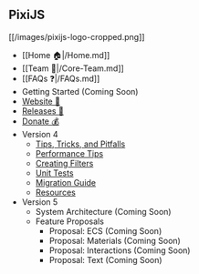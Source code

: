 ## PixiJS

[[/images/pixijs-logo-cropped.png]]
- [[Home :house:|/Home.md]]
- [[Team :flags:|/Core-Team.md]]
- [[FAQs :question:|/FAQs.md]]
- Getting Started (Coming Soon)
- [Website :rocket:](http://www.pixijs.com/)
- [Releases :floppy_disk:](https://github.com/pixijs/pixi.js/releases)
- [Donate :moneybag:](https://www.patreon.com/user?u=2384552)
- Version 4
    * [Tips, Tricks, and Pitfalls](/v4/Tips,-Tricks,-and-Pitfalls.md)
    * [Performance Tips](/v4/Performance-Tips.md)
    * [Creating Filters](/v4/Creating-Filters.md)
    * [Unit Tests](/v4/Unit-Tests.md)
    * [Migration Guide](/v4/Migration-Guide.md)
    * [Resources](/v4/Resources.md)
- Version 5
    * System Architecture (Coming Soon)
    * Feature Proposals
        - Proposal: ECS (Coming Soon)
        - Proposal: Materials (Coming Soon)
        - Proposal: Interactions (Coming Soon)
        - Proposal: Text (Coming Soon)
